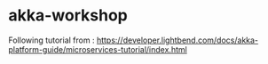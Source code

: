 # akka-workshop
Following tutorial from : https://developer.lightbend.com/docs/akka-platform-guide/microservices-tutorial/index.html
